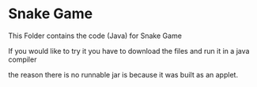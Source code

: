 # Snake Game

This Folder contains the code (Java) for Snake Game

If you would like to try it you have to download the files and run it in a java compiler

the reason there is no runnable jar is because it was built as an applet.
